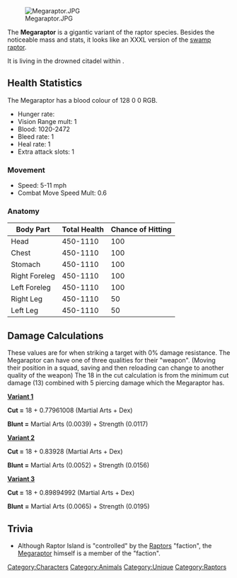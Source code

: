 <figure>
<img src="Megaraptor.JPG" title="Megaraptor.JPG" />
<figcaption>Megaraptor.JPG</figcaption>
</figure>

The **Megaraptor** is a gigantic variant of the raptor species. Besides
the noticeable mass and stats, it looks like an XXXL version of the
[swamp raptor](Swamp_Raptor.md "wikilink").

It is living in the drowned citadel within [](Raptor_Island_(Zone).md).

## Health Statistics

The Megaraptor has a blood colour of 128 0 0 RGB.

- Hunger rate:
- Vision Range mult: 1
- Blood: 1020-2472
- Bleed rate: 1
- Heal rate: 1
- Extra attack slots: 1

### Movement

- Speed: 5-11 mph
- Combat Move Speed Mult: 0.6

### Anatomy

| Body Part     | Total Health | Chance of Hitting |
|---------------|--------------|-------------------|
| Head          | 450-1110     | 100               |
| Chest         | 450-1110     | 100               |
| Stomach       | 450-1110     | 100               |
| Right Foreleg | 450-1110     | 100               |
| Left Foreleg  | 450-1110     | 100               |
| Right Leg     | 450-1110     | 50                |
| Left Leg      | 450-1110     | 50                |

## Damage Calculations

These values are for when striking a target with 0% damage resistance.
The Megaraptor can have one of three qualities for their "weapon".
(Moving their position in a squad, saving and then reloading can change
to another quality of the weapon) The 18 in the cut calculation is from
the minimum cut damage (13) combined with 5 piercing damage which the
Megaraptor has.

<u>**Variant 1**</u>

**Cut =** 18 + 0.77961008 (Martial Arts + Dex)

**Blunt =** Martial Arts (0.0039) + Strength (0.0117)

<u>**Variant 2**</u>

**Cut =** 18 + 0.83928 (Martial Arts + Dex)

**Blunt =** Martial Arts (0.0052) + Strength (0.0156)

<u>**Variant 3**</u>

**Cut =** 18 + 0.89894992 (Martial Arts + Dex)

**Blunt** **=** Martial Arts (0.0065) + Strength (0.0195)

## Trivia

- Although Raptor Island is "controlled" by the
  [Raptors](Raptors.md "wikilink") "faction", the
  [Megaraptor](Megaraptor.md "wikilink") himself is a member of the [](Swamp_Creatures.md) "faction".

[Category:Characters](Category:Characters "wikilink")
[Category:Animals](Category:Animals "wikilink")
[Category:Unique](Category:Unique "wikilink")
[Category:Raptors](Category:Raptors "wikilink")